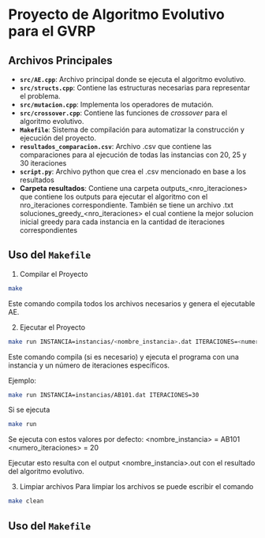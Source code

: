 # Proyecto de Algoritmo Evolutivo para el GVRP

## Archivos Principales

- **`src/AE.cpp`**: Archivo principal donde se ejecuta el algoritmo evolutivo.
- **`src/structs.cpp`**: Contiene las estructuras necesarias para representar el problema.
- **`src/mutacion.cpp`**: Implementa los operadores de mutación.
- **`src/crossover.cpp`**: Contiene las funciones de *crossover* para el algoritmo evolutivo.
- **`Makefile`**: Sistema de compilación para automatizar la construcción y ejecución del proyecto.
- **`resultados_comparacion.csv`**: Archivo .csv que contiene las comparaciones para al ejecución de todas las instancias con 20, 25 y 30 iteraciones
- **`script.py`**: Archivo python que crea el .csv mencionado en base a los resultados
- **Carpeta resultados**: Contiene una carpeta outputs_<nro_iteraciones> que contiene los outputs para ejecutar el algoritmo con el nro_iteraciones correspondiente. También se tiene un archivo .txt soluciones_greedy_<nro_iteraciones> el cual contiene la mejor solucion inicial greedy para cada instancia en la cantidad de iteraciones correspondientes
## Uso del `Makefile`

1. Compilar el Proyecto
```bash
make
```

Este comando compila todos los archivos necesarios y genera el ejecutable AE.

2. Ejecutar el Proyecto
```bash
make run INSTANCIA=instancias/<nombre_instancia>.dat ITERACIONES=<numero_iteraciones>
```
Este comando compila (si es necesario) y ejecuta el programa con una instancia y un número de iteraciones específicos.

Ejemplo:

```bash
make run INSTANCIA=instancias/AB101.dat ITERACIONES=30
```

Si se ejecuta 
```bash
make run
```
Se ejecuta con estos valores por defecto: 
<nombre_instancia> = AB101
<numero_iteraciones> = 20

Ejecutar esto resulta con el output <nombre_instancia>.out con el resultado del algoritmo evolutivo.

3. Limpiar archivos
Para limpiar los archivos se puede escribir el comando
```bash
make clean
```

## Uso del `Makefile`
